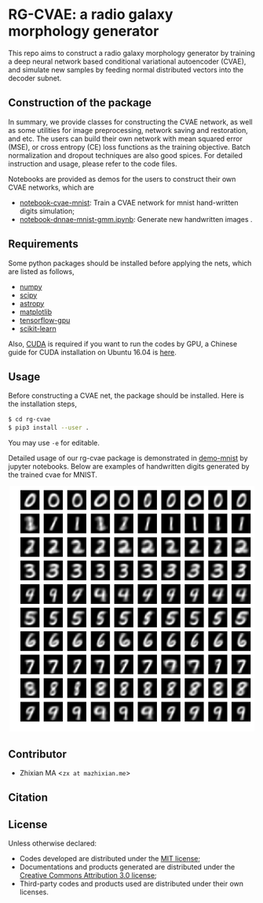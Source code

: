 # RG-CVAE: a radio galaxy morphology generator
This repo aims to construct a radio galaxy morphology generator by training a deep neural network based conditional variational autoencoder (CVAE), and simulate new samples by feeding normal distributed vectors into the decoder subnet. 

## Construction of the package
In summary, we provide classes for constructing the CVAE network, as well as some utilities for image preprocessing, network saving and restoration, and etc. The users can build their own network with mean squared error (MSE), or cross entropy (CE) loss functions as the training objective. Batch normalization and dropout techniques are also good spices. For detailed instruction and usage, please refer to the code files.

Notebooks are provided as demos for the users to construct their own CVAE networks, which are 
- [notebook-cvae-mnist](https://github.com/myinxd/rg-cvae/blob/master/demo-mnist/notebook-cvae-mnist.ipynb): Train a CVAE network for mnist hand-written digits simulation;
- [notebook-dnnae-mnist-gmm.ipynb](https://github.com/myinxd/rg-cvae/blob/master/demo-mnist/notebook-cvae-mnist-gen.ipynb): Generate new handwritten images .

## Requirements
Some python packages should be installed before applying the nets, which are listed as follows,
- [numpy](http://www.numpy.org/)
- [scipy](https://www.scipy.org/)
- [astropy](https://www.astropy.org/)
- [matplotlib](http://www.matplotlib.org/)
- [tensorflow-gpu](http://www.tensorflow.org/)
- [scikit-learn](http://scikit-learn.org/)

Also, [CUDA](http://develop.nvidia.org/cuda) is required if you want to run the codes by GPU, a Chinese guide for CUDA installation on Ubuntu 16.04 is [here](http://www.mazhixian.me/2017/12/13/Install-tensorflow-with-gpu-library-CUDA-on-Ubuntu-16-04-x64/).

## Usage
Before constructing a CVAE net, the package should be installed. Here is the installation steps,
```sh
$ cd rg-cvae
$ pip3 install --user .
```
You may use `-e` for editable.

Detailed usage of our rg-cvae package is demonstrated in [demo-mnist](https://github.com/myinxd/rg-cvae/blob/master/demo-mnist/) by jupyter notebooks. Below are examples of handwritten digits generated by the trained cvae for MNIST.

<center>
<img src="https://github.com/myinxd/rg-cvae/blob/master/demo-mnist/digit_sim.png?raw=true" height=500 width=500>
</center>

## Contributor
- Zhixian MA <`zx at mazhixian.me`>

## Citation
<TODO>

## License
Unless otherwise declared:

- Codes developed are distributed under the [MIT license](https://opensource.org/licenses/mit-license.php);
- Documentations and products generated are distributed under the [Creative Commons Attribution 3.0 license](https://creativecommons.org/licenses/by/3.0/us/deed.en_US);
- Third-party codes and products used are distributed under their own licenses.